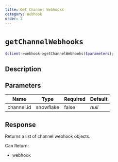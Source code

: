 ```yaml
---
title: Get Channel Webhooks
category: Webhook
order: 2
---
```


# `getChannelWebhooks`

```php
$client->webhook->getChannelWebhooks($parameters);
```

## Description



## Parameters


Name | Type | Required | Default
--- | --- | --- | ---
channel.id | snowflake | false | *null*

## Response

Returns a list of channel webhook objects.

Can Return:

* webhook
